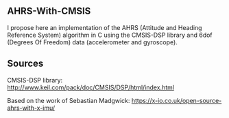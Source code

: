 AHRS-With-CMSIS
---

I propose here an implementation of the AHRS (Attitude and Heading Reference System) algorithm in C using the CMSIS-DSP library and 6dof (Degrees Of Freedom) data (accelerometer and gyroscope).

Sources
---

CMSIS-DSP library: http://www.keil.com/pack/doc/CMSIS/DSP/html/index.html

Based on the work of Sebastian Madgwick: https://x-io.co.uk/open-source-ahrs-with-x-imu/
